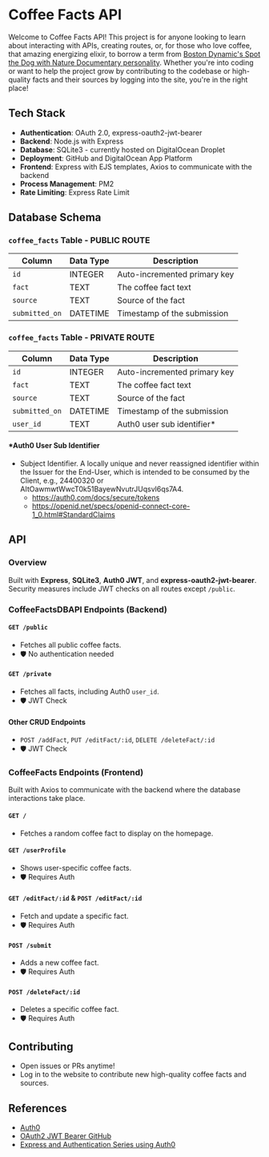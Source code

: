 # Coffee Facts API

Welcome to Coffee Facts API! This project is for anyone looking to learn about interacting with APIs, creating routes,
or, for those who love coffee, that amazing energizing elixir, to borrow a term from [Boston Dynamic's Spot the Dog with
Nature Documentary personality](https://youtu.be/djzOBZUFzTw?si=7GcjxQoGOI_IjBnP&t=438). Whether you're into coding or
want to help the project grow by contributing to the codebase or high-quality facts and their sources by logging into
the site, you're in the right place!

## Tech Stack

- **Authentication**: OAuth 2.0, express-oauth2-jwt-bearer
- **Backend**: Node.js with Express
- **Database**: SQLite3 - currently hosted on DigitalOcean Droplet
- **Deployment**: GitHub and DigitalOcean App Platform
- **Frontend**: Express with EJS templates, Axios to communicate with the backend
- **Process Management**: PM2
- **Rate Limiting**: Express Rate Limit

## Database Schema

### `coffee_facts` Table - PUBLIC ROUTE

| Column         | Data Type | Description                  |
|----------------|-----------|------------------------------|
| `id`           | INTEGER   | Auto-incremented primary key |
| `fact`         | TEXT      | The coffee fact text         |
| `source`       | TEXT      | Source of the fact           |
| `submitted_on` | DATETIME  | Timestamp of the submission  |

### `coffee_facts` Table - PRIVATE ROUTE

| Column         | Data Type | Description                  |
|----------------|-----------|------------------------------|
| `id`           | INTEGER   | Auto-incremented primary key |
| `fact`         | TEXT      | The coffee fact text         |
| `source`       | TEXT      | Source of the fact           |
| `submitted_on` | DATETIME  | Timestamp of the submission  |
| `user_id`      | TEXT      | Auth0 user sub identifier*   |

#### *Auth0 User Sub Identifier

- Subject Identifier. A locally unique and never reassigned identifier within the Issuer for the End-User, which is
  intended to be consumed by the Client, e.g., 24400320 or AItOawmwtWwcT0k51BayewNvutrJUqsvl6qs7A4.
    - https://auth0.com/docs/secure/tokens
    - https://openid.net/specs/openid-connect-core-1_0.html#StandardClaims

## API

### Overview

Built with **Express**, **SQLite3**, **Auth0 JWT**, and **express-oauth2-jwt-bearer**. Security measures include JWT
checks on all routes except `/public`.

### CoffeeFactsDBAPI Endpoints (Backend)

#### `GET /public`

- Fetches all public coffee facts.
- 🛡️ No authentication needed

#### `GET /private`

- Fetches all facts, including Auth0 `user_id`.
- 🛡️ JWT Check

#### Other CRUD Endpoints

- `POST /addFact`, `PUT /editFact/:id`, `DELETE /deleteFact/:id`
- 🛡️ JWT Check

### CoffeeFacts Endpoints (Frontend)

Built with Axios to communicate with the backend where the database interactions take place.

#### `GET /`

- Fetches a random coffee fact to display on the homepage.

#### `GET /userProfile`

- Shows user-specific coffee facts.
- 🛡️ Requires Auth

#### `GET /editFact/:id` & `POST /editFact/:id`

- Fetch and update a specific fact.
- 🛡️ Requires Auth

#### `POST /submit`

- Adds a new coffee fact.
- 🛡️ Requires Auth

#### `POST /deleteFact/:id`

- Deletes a specific coffee fact.
- 🛡️ Requires Auth

## Contributing

- Open issues or PRs anytime!
- Log in to the website to contribute new high-quality coffee facts and sources.

## References

- [Auth0](https://auth0.com)
- [OAuth2 JWT Bearer GitHub](https://github.com/auth0/express-oauth2-jwt-bearer)
- [Express and Authentication Series using Auth0](https://www.youtube.com/playlist?list=PLshTZo9V1-aGzE7xMaQrCUOQ-R-8A7Jzq)
